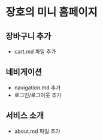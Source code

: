 # 장호의 미니 홈페이지

## 장바구니 추가
- cart.md 파일 추가

## 네비게이션
- navigation.md 추가
- 로그인/로그아웃 추가

## 서비스 소개
- about.md 파일 추가
